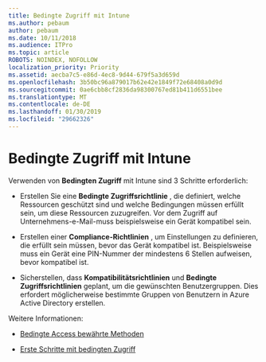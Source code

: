 ```yaml
---
title: Bedingte Zugriff mit Intune
ms.author: pebaum
author: pebaum
ms.date: 10/11/2018
ms.audience: ITPro
ms.topic: article
ROBOTS: NOINDEX, NOFOLLOW
localization_priority: Priority
ms.assetid: aecba7c5-e86d-4ec8-9d44-679f5a3d659d
ms.openlocfilehash: 3b50bc96a879017b62e42e1849f72e68408a0d9d
ms.sourcegitcommit: 0ae6cbb8cf2836da98300767ed81b411d6551bee
ms.translationtype: MT
ms.contentlocale: de-DE
ms.lasthandoff: 01/30/2019
ms.locfileid: "29662326"
---
```

# <a name="conditional-access-with-intune"></a>Bedingte Zugriff mit Intune

Verwenden von **Bedingten Zugriff** mit Intune sind 3 Schritte erforderlich: 
  
- Erstellen Sie eine **Bedingte Zugriffsrichtlinie** , die definiert, welche Ressourcen geschützt sind und welche Bedingungen müssen erfüllt sein, um diese Ressourcen zuzugreifen. Vor dem Zugriff auf Unternehmens-e-Mail-muss beispielsweise ein Gerät kompatibel sein. 
    
- Erstellen einer **Compliance-Richtlinien** , um Einstellungen zu definieren, die erfüllt sein müssen, bevor das Gerät kompatibel ist. Beispielsweise muss ein Gerät eine PIN-Nummer der mindestens 6 Stellen aufweisen, bevor kompatibel ist. 
    
- Sicherstellen, dass **Kompatibilitätsrichtlinien** und **Bedingte Zugriffsrichtlinien** geplant, um die gewünschten Benutzergruppen. Dies erfordert möglicherweise bestimmte Gruppen von Benutzern in Azure Active Directory erstellen. 
    
Weitere Informationen:
  
- [Bedingte Access bewährte Methoden](https://docs.microsoft.com/azure/active-directory/conditional-access/best-practices)
    
- [Erste Schritte mit bedingten Zugriff](https://docs.microsoft.com/azure/active-directory/active-directory-conditional-access-azure-portal-get-started)
    


